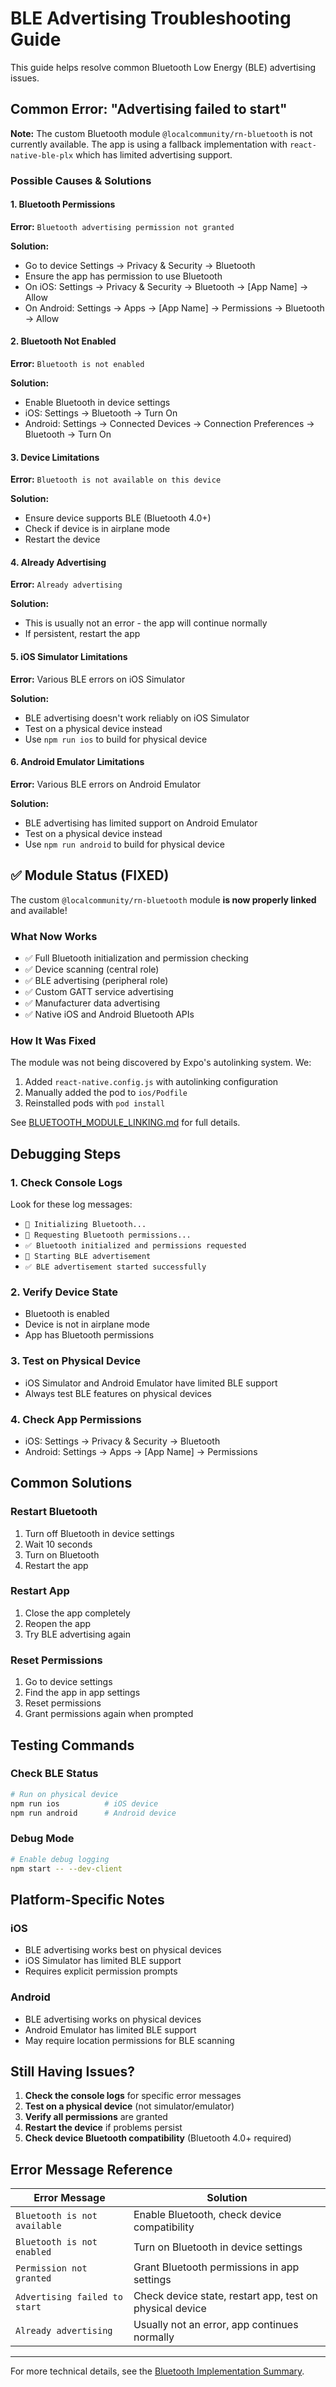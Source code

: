 # BLE Advertising Troubleshooting Guide

This guide helps resolve common Bluetooth Low Energy (BLE) advertising issues.

## Common Error: "Advertising failed to start"

**Note:** The custom Bluetooth module `@localcommunity/rn-bluetooth` is not currently available. The app is using a fallback implementation with `react-native-ble-plx` which has limited advertising support.

### Possible Causes & Solutions

#### 1. **Bluetooth Permissions**
**Error:** `Bluetooth advertising permission not granted`

**Solution:**
- Go to device Settings → Privacy & Security → Bluetooth
- Ensure the app has permission to use Bluetooth
- On iOS: Settings → Privacy & Security → Bluetooth → [App Name] → Allow
- On Android: Settings → Apps → [App Name] → Permissions → Bluetooth → Allow

#### 2. **Bluetooth Not Enabled**
**Error:** `Bluetooth is not enabled`

**Solution:**
- Enable Bluetooth in device settings
- iOS: Settings → Bluetooth → Turn On
- Android: Settings → Connected Devices → Connection Preferences → Bluetooth → Turn On

#### 3. **Device Limitations**
**Error:** `Bluetooth is not available on this device`

**Solution:**
- Ensure device supports BLE (Bluetooth 4.0+)
- Check if device is in airplane mode
- Restart the device

#### 4. **Already Advertising**
**Error:** `Already advertising`

**Solution:**
- This is usually not an error - the app will continue normally
- If persistent, restart the app

#### 5. **iOS Simulator Limitations**
**Error:** Various BLE errors on iOS Simulator

**Solution:**
- BLE advertising doesn't work reliably on iOS Simulator
- Test on a physical device instead
- Use `npm run ios` to build for physical device

#### 6. **Android Emulator Limitations**
**Error:** Various BLE errors on Android Emulator

**Solution:**
- BLE advertising has limited support on Android Emulator
- Test on a physical device instead
- Use `npm run android` to build for physical device

## ✅ Module Status (FIXED)

The custom `@localcommunity/rn-bluetooth` module **is now properly linked** and available!

### What Now Works
- ✅ Full Bluetooth initialization and permission checking
- ✅ Device scanning (central role)
- ✅ BLE advertising (peripheral role)
- ✅ Custom GATT service advertising
- ✅ Manufacturer data advertising
- ✅ Native iOS and Android Bluetooth APIs

### How It Was Fixed
The module was not being discovered by Expo's autolinking system. We:
1. Added `react-native.config.js` with autolinking configuration
2. Manually added the pod to `ios/Podfile`
3. Reinstalled pods with `pod install`

See [BLUETOOTH_MODULE_LINKING.md](./BLUETOOTH_MODULE_LINKING.md) for full details.

## Debugging Steps

### 1. Check Console Logs
Look for these log messages:
- `🔧 Initializing Bluetooth...`
- `🔐 Requesting Bluetooth permissions...`
- `✅ Bluetooth initialized and permissions requested`
- `📡 Starting BLE advertisement`
- `✅ BLE advertisement started successfully`

### 2. Verify Device State
- Bluetooth is enabled
- Device is not in airplane mode
- App has Bluetooth permissions

### 3. Test on Physical Device
- iOS Simulator and Android Emulator have limited BLE support
- Always test BLE features on physical devices

### 4. Check App Permissions
- iOS: Settings → Privacy & Security → Bluetooth
- Android: Settings → Apps → [App Name] → Permissions

## Common Solutions

### Restart Bluetooth
1. Turn off Bluetooth in device settings
2. Wait 10 seconds
3. Turn on Bluetooth
4. Restart the app

### Restart App
1. Close the app completely
2. Reopen the app
3. Try BLE advertising again

### Reset Permissions
1. Go to device settings
2. Find the app in app settings
3. Reset permissions
4. Grant permissions again when prompted

## Testing Commands

### Check BLE Status
```bash
# Run on physical device
npm run ios          # iOS device
npm run android      # Android device
```

### Debug Mode
```bash
# Enable debug logging
npm start -- --dev-client
```

## Platform-Specific Notes

### iOS
- BLE advertising works best on physical devices
- iOS Simulator has limited BLE support
- Requires explicit permission prompts

### Android
- BLE advertising works on physical devices
- Android Emulator has limited BLE support
- May require location permissions for BLE scanning

## Still Having Issues?

1. **Check the console logs** for specific error messages
2. **Test on a physical device** (not simulator/emulator)
3. **Verify all permissions** are granted
4. **Restart the device** if problems persist
5. **Check device Bluetooth compatibility** (Bluetooth 4.0+ required)

## Error Message Reference

| Error Message | Solution |
|---------------|----------|
| `Bluetooth is not available` | Enable Bluetooth, check device compatibility |
| `Bluetooth is not enabled` | Turn on Bluetooth in device settings |
| `Permission not granted` | Grant Bluetooth permissions in app settings |
| `Advertising failed to start` | Check device state, restart app, test on physical device |
| `Already advertising` | Usually not an error, app continues normally |

---

For more technical details, see the [Bluetooth Implementation Summary](BLUETOOTH_IMPLEMENTATION_SUMMARY.md).
